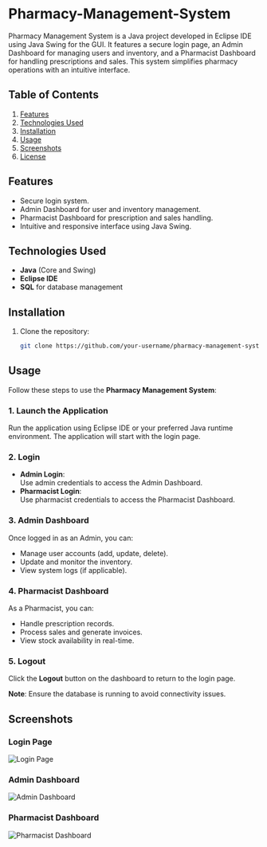 # Pharmacy-Management-System
 Pharmacy Management System is a Java project developed in Eclipse IDE using Java Swing for the GUI. It features a secure login page, an Admin Dashboard for managing users and inventory, and a Pharmacist Dashboard for handling prescriptions and sales. This system simplifies pharmacy operations with an intuitive interface.
## Table of Contents
1. [Features](#features)
2. [Technologies Used](#technologies-used)
3. [Installation](#installation)
4. [Usage](#usage)
5. [Screenshots](#screenshots)
6. [License](#license)
## Features
- Secure login system.
- Admin Dashboard for user and inventory management.
- Pharmacist Dashboard for prescription and sales handling.
- Intuitive and responsive interface using Java Swing.
## Technologies Used
- **Java** (Core and Swing)
- **Eclipse IDE**
- **SQL** for database management
## Installation
1. Clone the repository:
   ```bash
   git clone https://github.com/your-username/pharmacy-management-system.git
## Usage  

Follow these steps to use the **Pharmacy Management System**:  

### 1. Launch the Application  
Run the application using Eclipse IDE or your preferred Java runtime environment. The application will start with the login page.  

### 2. Login  
- **Admin Login**:  
  Use admin credentials to access the Admin Dashboard.  
- **Pharmacist Login**:  
  Use pharmacist credentials to access the Pharmacist Dashboard.  

### 3. Admin Dashboard  
Once logged in as an Admin, you can:  
- Manage user accounts (add, update, delete).  
- Update and monitor the inventory.  
- View system logs (if applicable).  

### 4. Pharmacist Dashboard  
As a Pharmacist, you can:  
- Handle prescription records.  
- Process sales and generate invoices.  
- View stock availability in real-time.  

### 5. Logout  
Click the **Logout** button on the dashboard to return to the login page.  

**Note**: Ensure the database is running to avoid connectivity issues.  

## Screenshots
### Login Page
![Login Page](images/LoginPage.png)
### Admin Dashboard
![Admin Dashboard](images/AdminDashboard.png)
### Pharmacist Dashboard
![Pharmacist Dashboard](images/PharmacistDashboard.png)

